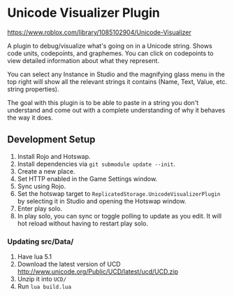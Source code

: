 # Unicode Visualizer Plugin

<https://www.roblox.com/library/1085102904/Unicode-Visualizer>

A plugin to debug/visualize what's going on in a Unicode string. Shows
code units, codepoints, and graphemes. You can click on codepoints to
view detailed information about what they represent.

You can select any Instance in Studio and the magnifying glass menu in
the top right will show all the relevant strings it contains (Name,
Text, Value, etc. string properties).

The goal with this plugin is to be able to paste in a string you don't
understand and come out with a complete understanding of why it behaves
the way it does.

## Development Setup

1. Install Rojo and Hotswap.
2. Install dependencies via `git submodule update --init`.
3. Create a new place.
4. Set HTTP enabled in the Game Settings window.
5. Sync using Rojo.
6. Set the hotswap target to `ReplicatedStorage.UnicodeVisualizerPlugin` by selecting it in Studio and opening the Hotswap window.
7. Enter play solo.
8. In play solo, you can sync or toggle polling to update as you edit. It will hot reload without having to restart play solo.

### Updating src/Data/

1. Have lua 5.1
2. Download the latest version of UCD http://www.unicode.org/Public/UCD/latest/ucd/UCD.zip
3. Unzip it into `UCD/`
4. Run `lua build.lua`
